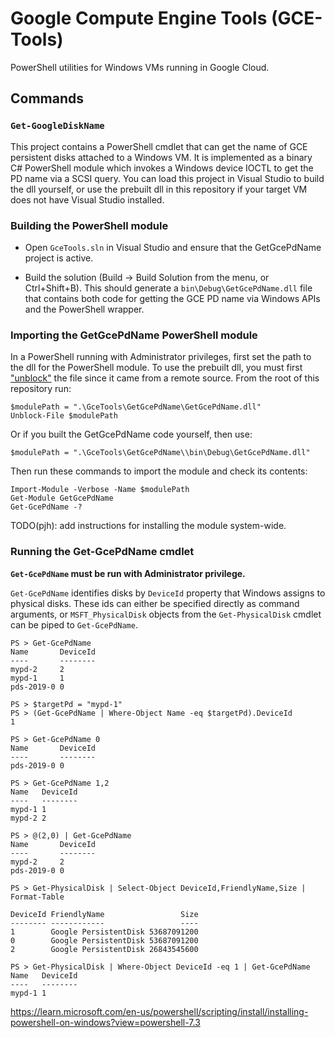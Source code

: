 # Google Compute Engine Tools (GCE-Tools)
PowerShell utilities for Windows VMs running in Google Cloud.

## Commands
### `Get-GoogleDiskName`

This project contains a PowerShell cmdlet that can get the name of GCE
persistent disks attached to a Windows VM. It is implemented as a binary C#
PowerShell module which invokes a Windows device IOCTL to get the PD name via a
SCSI query. You can load this project in Visual Studio to build the dll
yourself, or use the prebuilt dll in this repository if your target VM does not
have Visual Studio installed.

### Building the PowerShell module

*   Open `GceTools.sln` in Visual Studio and ensure that the GetGcePdName
    project is active.

*   Build the solution (Build -> Build Solution from the menu, or Ctrl+Shift+B).
    This should generate a `bin\Debug\GetGcePdName.dll` file that contains both
    code for getting the GCE PD name via Windows APIs and the PowerShell
    wrapper.

### Importing the GetGcePdName PowerShell module

In a PowerShell running with Administrator privileges, first set the path to the
dll for the PowerShell module. To use the prebuilt dll, you must first
["unblock"](https://stackoverflow.com/a/13804692/1230197) the file since it came
from a remote source. From the root of this repository run:

```
$modulePath = ".\GceTools\GetGcePdName\GetGcePdName.dll"
Unblock-File $modulePath
```

Or if you built the GetGcePdName code yourself, then use:

```
$modulePath = ".\GceTools\GetGcePdName\\bin\Debug\GetGcePdName.dll"
```

Then run these commands to import the module and check its contents:

```
Import-Module -Verbose -Name $modulePath
Get-Module GetGcePdName
Get-GcePdName -?
```

TODO(pjh): add instructions for installing the module system-wide.

### Running the Get-GcePdName cmdlet

**`Get-GcePdName` must be run with Administrator privilege.**

`Get-GcePdName` identifies disks by `DeviceId` property that Windows assigns to
physical disks. These ids can either be specified directly as command arguments,
or `MSFT_PhysicalDisk` objects from the `Get-PhysicalDisk` cmdlet can be piped
to `Get-GcePdName`.

```
PS > Get-GcePdName
Name       DeviceId
----       --------
mypd-2     2
mypd-1     1
pds-2019-0 0

PS > $targetPd = "mypd-1"
PS > (Get-GcePdName | Where-Object Name -eq $targetPd).DeviceId
1

PS > Get-GcePdName 0
Name       DeviceId
----       --------
pds-2019-0 0

PS > Get-GcePdName 1,2
Name   DeviceId
----   --------
mypd-1 1
mypd-2 2

PS > @(2,0) | Get-GcePdName
Name       DeviceId
----       --------
mypd-2     2
pds-2019-0 0

PS > Get-PhysicalDisk | Select-Object DeviceId,FriendlyName,Size | Format-Table

DeviceId FriendlyName                 Size
-------- ------------                 ----
1        Google PersistentDisk 53687091200
0        Google PersistentDisk 53687091200
2        Google PersistentDisk 26843545600

PS > Get-PhysicalDisk | Where-Object DeviceId -eq 1 | Get-GcePdName
Name   DeviceId
----   --------
mypd-1 1
```


https://learn.microsoft.com/en-us/powershell/scripting/install/installing-powershell-on-windows?view=powershell-7.3